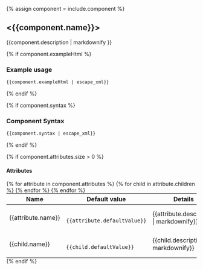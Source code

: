 {% assign component = include.component %}

## &lt;{{component.name}}&gt;

{{component.description | markdownify }}

{% if component.exampleHtml %}
### Example usage
```html
{{component.exampleHtml | escape_xml}}
```
{% endif %}

{% if component.syntax %}
### Component Syntax
```html
{{component.syntax | escape_xml}}
```
{% endif %}

{% if component.attributes.size > 0 %}
#### Attributes
<table class="table" style="margin:0;">
  <thead>
    <tr>
      <th>Name</th>
      <th>Default value</th>
      <th>Details</th>
    </tr>
  </thead>
  <tbody>
  {% for attribute in component.attributes %}
  <tr>
    <td>{{attribute.name}}</td>
    <td class="highlight">
      <code class="language-html" data-lang="html">
      {{attribute.defaultValue}}
      </code>
    </td>
    <td>{{attribute.description | markdownify}}</td>
  </tr>
    {% for child in attribute.children %}
      <tr>
        <td class="attribute-child">{{child.name}}</td>
        <td class="highlight">
          <code class="language-html" data-lang="html">
          {{child.defaultValue}}
          </code>
        </td>
        <td>{{child.description | markdownify}}</td>
      </tr>
    {% endfor %}
  {% endfor %}
  </tbody>
</table>
{% endif %}
